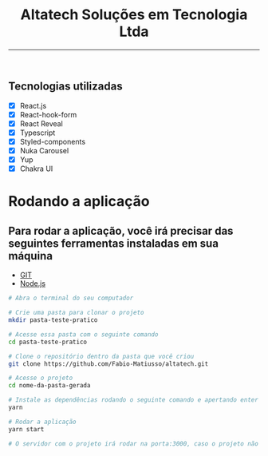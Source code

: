 <div align = "center">
    <h1>Altatech Soluções em Tecnologia Ltda</h1>
</div>

---

<br>

## Tecnologias utilizadas

- [x] React.js
- [x] React-hook-form
- [x] React Reveal
- [x] Typescript
- [x] Styled-components
- [x] Nuka Carousel
- [x] Yup
- [x] Chakra UI

# Rodando a aplicação

## Para rodar a aplicação, você irá precisar das seguintes ferramentas instaladas em sua máquina

- [GIT](https://git-scm.com/)
- [Node.js](https://nodejs.org/en/)

```bash
# Abra o terminal do seu computador

# Crie uma pasta para clonar o projeto
mkdir pasta-teste-pratico

# Acesse essa pasta com o seguinte comando
cd pasta-teste-pratico

# Clone o repositório dentro da pasta que você criou
git clone https://github.com/Fabio-Matiusso/altatech.git

# Acesse o projeto
cd nome-da-pasta-gerada

# Instale as dependências rodando o seguinte comando e apertando enter
yarn

# Rodar a aplicação
yarn start

# O servidor com o projeto irá rodar na porta:3000, caso o projeto não abra automaticamente após executar o comando acima, acesse http://localhost:3000 em seu navegador
```
